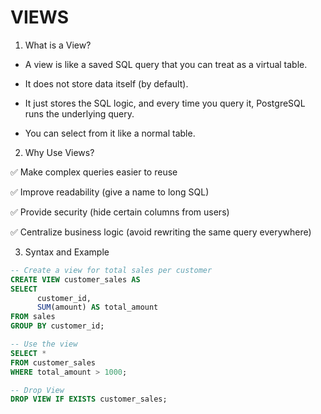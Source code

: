 # VIEWS

1. What is a View?

- A view is like a saved SQL query that you can treat as a virtual table.

- It does not store data itself (by default).

- It just stores the SQL logic, and every time you query it, PostgreSQL runs the underlying query.

- You can select from it like a normal table.


2. Why Use Views?

✅ Make complex queries easier to reuse

✅ Improve readability (give a name to long SQL)

✅ Provide security (hide certain columns from users)

✅ Centralize business logic (avoid rewriting the same query everywhere)


3. Syntax and Example

```sql
-- Create a view for total sales per customer
CREATE VIEW customer_sales AS
SELECT 
      customer_id, 
      SUM(amount) AS total_amount
FROM sales
GROUP BY customer_id;

-- Use the view
SELECT *
FROM customer_sales
WHERE total_amount > 1000;

-- Drop View
DROP VIEW IF EXISTS customer_sales;
```